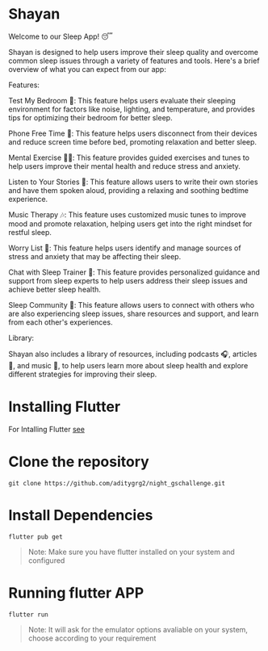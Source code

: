# Shayan

Welcome to our Sleep App! 😴

Shayan is designed to help users improve their sleep quality and overcome common sleep issues through a variety of features and tools. Here's a brief overview of what you can expect from our app:

Features:

Test My Bedroom 🧐: This feature helps users evaluate their sleeping environment for factors like noise, lighting, and temperature, and provides tips for optimizing their bedroom for better sleep.

Phone Free Time 📵: This feature helps users disconnect from their devices and reduce screen time before bed, promoting relaxation and better sleep.

Mental Exercise 🧘‍♀️: This feature provides guided exercises and tunes to help users improve their mental health and reduce stress and anxiety.

Listen to Your Stories 📖: This feature allows users to write their own stories and have them spoken aloud, providing a relaxing and soothing bedtime experience.

Music Therapy 🎶: This feature uses customized music tunes to improve mood and promote relaxation, helping users get into the right mindset for restful sleep.

Worry List 📝: This feature helps users identify and manage sources of stress and anxiety that may be affecting their sleep.

Chat with Sleep Trainer 💬: This feature provides personalized guidance and support from sleep experts to help users address their sleep issues and achieve better sleep health.

Sleep Community 🤝: This feature allows users to connect with others who are also experiencing sleep issues, share resources and support, and learn from each other's experiences.

Library:

Shayan also includes a library of resources, including podcasts 🎧, articles 📰, and music 🎵, to help users learn more about sleep health and explore different strategies for improving their sleep.


# Installing Flutter

For Intalling Flutter [see](https://docs.flutter.dev/get-started/install)

# Clone the repository

```
git clone https://github.com/aditygrg2/night_gschallenge.git
```

# Install Dependencies

```
flutter pub get
```
> Note: Make sure you have flutter installed on your system and configured

# Running flutter APP

```
flutter run
```
> Note: It will ask for the emulator options avaliable on your system, choose according to your requirement
